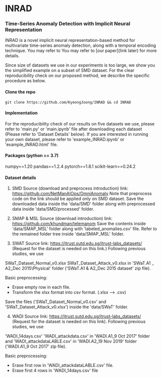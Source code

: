 # INRAD



### Time-Series Anomaly Detection with Implicit Neural Representation

INRAD is a novel implicit neural representation-based method for multivariate time-series anomaly detection, along with a temporal encoding technique. You may refer to You may refer to [our paper](link later) for more details.

Since size of datasets we use in our experiments is too large, we show you the simplified example on a subset of SMD dataset. 
For the clear reproducibility check on our proposed method, we describe the specific procedure as below.

#### Clone the repo

```
git clone https://github.com/KyeongJoong/INRAD && cd INRAD
```


#### Implementation

For the reproducibility check of our results on five datasets we use, please refer to 'main.py' or 'main.ipynb' file after 
downloading each dataset (Please refer to 'Dataset Details' below).
If you are interested in running your own dataset, please refer to 'example_INRAD.ipynb' or 'example_INRAD.html' file. 

#### Packages (python == 3.7)

numpy==1.20
pandas==1.2.4
pytorch==1.8.1
scikit-learn==0.24.2

#### Dataset details

1. SMD
Source (download and preprocess introduction) link: https://github.com/NetManAIOps/OmniAnomaly
Note that preprocess code on the link should be applied only on SMD dataset.
Save the downloaded data inside the 'data/SMD' folder along with preprocessed data inside 'data/SMD/processed' folder.


2. SMAP & MSL 
Source (download introduction) link: https://github.com/khundman/telemanom
Save the contents inside 'data/SMAP_MSL' folder along with 'labeled_anomalies.csv' file.
Refer to the remained folder tree inside 'data/SMAP_MSL' folder.


3. SWAT
Source link: https://itrust.sutd.edu.sg/itrust-labs_datasets/ (Request for the dataset is needed on this link.)
Following previous studies, we use

SWaT_Dataset_Normal_v0.xlsx
SWaT_Dataset_Attack_v0.xlsx
in 'SWaT.A1 _ A2_Dec 2015\Physical' folder ('SWaT.A1 & A2_Dec 2015 dataset' zip file).

Basic preprocessing:
- Erase empty row in each file.
- Transform the xlsx format into csv format. (.xlsx --> .csv)

Save the files ('SWaT_Dataset_Normal_v0.csv' and 'SWaT_Dataset_Attack_v0.xlsx') inside the 'data/SWaT' folder.


4. WADI 
Source link: https://itrust.sutd.edu.sg/itrust-labs_datasets/ (Request for the dataset is needed on this link).
Following previous studies, we use

'WADI_14days.csv'
'WADI_attackdata.csv'
in 'WADI.A1_9 Oct 2017' folder
and
'WADI_attackdataLABLE.csv'
in 'WADI.A2_19 Nov 2019' folder ('WADI.A1_9 Oct 2017' zip file).

Basic preprocessing:
- Erase first row in 'WADI_attackdataLABLE.csv' file.
- Erase first 4 rows in 'WADI_14days.csv' file
